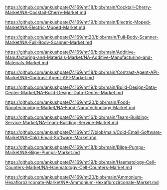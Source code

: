 <p><a href="https://github.com/ankushpatel74169/mt18/blob/main/Cocktail-Cherry-Market/NA-Cocktail-Cherry-Market.md">https://github.com/ankushpatel74169/mt18/blob/main/Cocktail-Cherry-Market/NA-Cocktail-Cherry-Market.md</a></p><p><a href="https://github.com/ankushpatel74169/mt19/blob/main/Electric-Moped-Market/NA-Electric-Moped-Market.md">https://github.com/ankushpatel74169/mt19/blob/main/Electric-Moped-Market/NA-Electric-Moped-Market.md</a></p><p><a href="https://github.com/ankushpatel74169/mt20/blob/main/Full-Body-Scanner-Market/NA-Full-Body-Scanner-Market.md">https://github.com/ankushpatel74169/mt20/blob/main/Full-Body-Scanner-Market/NA-Full-Body-Scanner-Market.md</a></p><p><a href="https://github.com/ankushpatel74169/mt16/blob/main/Additive-Manufacturing-and-Materials-Market/NA-Additive-Manufacturing-and-Materials-Market.md">https://github.com/ankushpatel74169/mt16/blob/main/Additive-Manufacturing-and-Materials-Market/NA-Additive-Manufacturing-and-Materials-Market.md</a></p><p><a href="https://github.com/ankushpatel74169/mt18/blob/main/Contrast-Agent-API-Market/NA-Contrast-Agent-API-Market.md">https://github.com/ankushpatel74169/mt18/blob/main/Contrast-Agent-API-Market/NA-Contrast-Agent-API-Market.md</a></p><p><a href="https://github.com/ankushpatel74169/mt19/blob/main/Build-Design-Data-Center-Market/NA-Build-Design-Data-Center-Market.md">https://github.com/ankushpatel74169/mt19/blob/main/Build-Design-Data-Center-Market/NA-Build-Design-Data-Center-Market.md</a></p><p><a href="https://github.com/ankushpatel74169/mt20/blob/main/Food-Nanotechnology-Market/NA-Food-Nanotechnology-Market.md">https://github.com/ankushpatel74169/mt20/blob/main/Food-Nanotechnology-Market/NA-Food-Nanotechnology-Market.md</a></p><p><a href="https://github.com/ankushpatel74169/mt16/blob/main/Team-Building-Service-Market/NA-Team-Building-Service-Market.md">https://github.com/ankushpatel74169/mt16/blob/main/Team-Building-Service-Market/NA-Team-Building-Service-Market.md</a></p><p><a href="https://github.com/ankushpatel74169/mt17/blob/main/Cold-Email-Software-Market/NA-Cold-Email-Software-Market.md">https://github.com/ankushpatel74169/mt17/blob/main/Cold-Email-Software-Market/NA-Cold-Email-Software-Market.md</a></p><p><a href="https://github.com/ankushpatel74169/mt18/blob/main/Bilge-Pumps-Market/NA-Bilge-Pumps-Market.md">https://github.com/ankushpatel74169/mt18/blob/main/Bilge-Pumps-Market/NA-Bilge-Pumps-Market.md</a></p><p><a href="https://github.com/ankushpatel74169/mt19/blob/main/Haematology-Cell-Counters-Market/NA-Haematology-Cell-Counters-Market.md">https://github.com/ankushpatel74169/mt19/blob/main/Haematology-Cell-Counters-Market/NA-Haematology-Cell-Counters-Market.md</a></p><p><a href="https://github.com/ankushpatel74169/mt20/blob/main/Ammonium-Hexaflorozirconate-Market/NA-Ammonium-Hexaflorozirconate-Market.md">https://github.com/ankushpatel74169/mt20/blob/main/Ammonium-Hexaflorozirconate-Market/NA-Ammonium-Hexaflorozirconate-Market.md</a></p>

